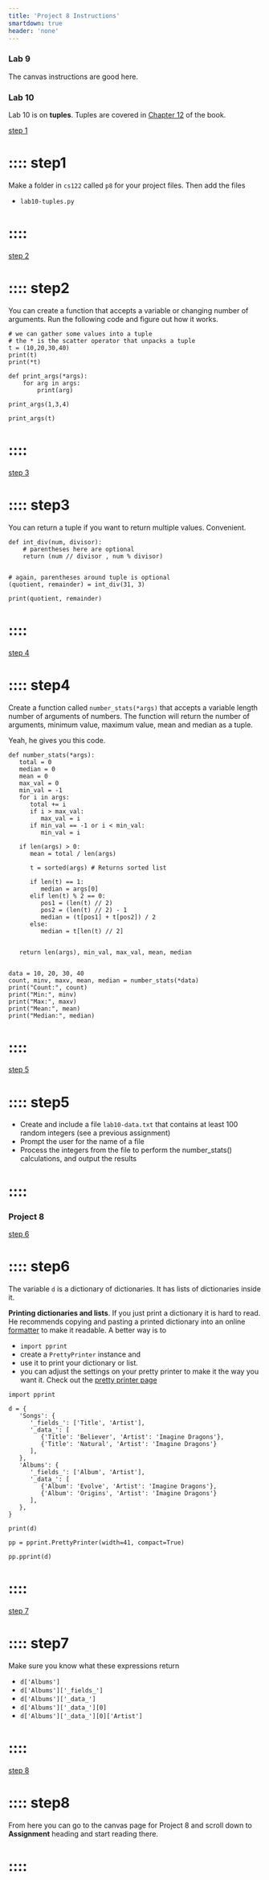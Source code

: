 ```yaml
---
title: 'Project 8 Instructions'
smartdown: true
header: 'none'
---
```



### Lab 9 

The canvas instructions are good here.

### Lab 10

Lab 10 is on **tuples**.  Tuples are covered in [Chapter 12](https://greenteapress.com/thinkpython2/html/thinkpython2013.html) of the book.

[step 1](::step1/button,transparent)
# :::: step1
Make a folder in `cs122` called `p8` for your project files.  Then add the files 
- `lab10-tuples.py`
# ::::


[step 2](::step2/button,transparent)
# :::: step2
You can create a function that accepts a variable or changing number of arguments.  Run the following code and figure out how it works.
```
# we can gather some values into a tuple
# the * is the scatter operator that unpacks a tuple
t = (10,20,30,40)
print(t)
print(*t)

def print_args(*args):
	for arg in args:
		print(arg)

print_args(1,3,4)

print_args(t)
```
# ::::

[step 3](::step3/button,transparent)
# :::: step3
You can return a tuple if you want to return multiple values. Convenient.
```
def int_div(num, divisor):
	# parentheses here are optional
	return (num // divisor , num % divisor)


# again, parentheses around tuple is optional
(quotient, remainder) = int_div(31, 3)

print(quotient, remainder)
```
# ::::

[step 4](::step4/button,transparent)
# :::: step4
Create a function called `number_stats(*args)` that accepts a variable length number of arguments of numbers. The function will return the number of arguments, minimum value, maximum value, mean and median as a tuple.

Yeah, he gives you this code.
```
def number_stats(*args):
   total = 0
   median = 0
   mean = 0
   max_val = 0
   min_val = -1
   for i in args:
      total += i
      if i > max_val:
         max_val = i
      if min_val == -1 or i < min_val:
         min_val = i

   if len(args) > 0:
      mean = total / len(args)

      t = sorted(args) # Returns sorted list

      if len(t) == 1:
         median = args[0]
      elif len(t) % 2 == 0:
         pos1 = (len(t) // 2)
         pos2 = (len(t) // 2) - 1
         median = (t[pos1] + t[pos2]) / 2
      else:
         median = t[len(t) // 2]


   return len(args), min_val, max_val, mean, median


data = 10, 20, 30, 40
count, minv, maxv, mean, median = number_stats(*data)
print("Count:", count)
print("Min:", minv)
print("Max:", maxv)
print("Mean:", mean)
print("Median:", median)
```
# ::::

[step 5](::step5/button,transparent)
# :::: step5
- Create and include a file `lab10-data.txt` that contains at least 100 random integers (see a previous assignment)
- Prompt the user for the name of a file
- Process the integers from the file to perform the number_stats() calculations, and output the results
# ::::


### Project 8

[step 6](::step6/button,transparent)
# :::: step6
The variable `d` is a dictionary of dictionaries. It has lists of dictionaries inside it. 

**Printing dictionaries and lists**. If you just print a dictionary it is hard to read.  He recommends copying and pasting a printed dictionary into an online [formatter](https://codebeautify.org/python-formatter-beautifier) to make it readable.  A better way is to 
- `import pprint`
- create a `PrettyPrinter` instance and 
- use it to print your dictionary or list.
- you can adjust the settings on your pretty printer to make it the way you want it.  Check out the [pretty printer page](https://docs.python.org/3/library/pprint.html)

```
import pprint

d = {
   'Songs': {
      '_fields_': ['Title', 'Artist'],
      '_data_': [
         {'Title': 'Believer', 'Artist': 'Imagine Dragons'},
         {'Title': 'Natural', 'Artist': 'Imagine Dragons'}
      ],
   },
   'Albums': {
      '_fields_': ['Album', 'Artist'],
      '_data_': [
         {'Album': 'Evolve', 'Artist': 'Imagine Dragons'},
         {'Album': 'Origins', 'Artist': 'Imagine Dragons'}
      ],
   },
}

print(d)

pp = pprint.PrettyPrinter(width=41, compact=True)

pp.pprint(d)
```
# ::::


[step 7](::step7/button,transparent)
# :::: step7
Make sure you know what these expressions return
- `d['Albums']`
- `d['Albums']['_fields_']`
- `d['Albums']['_data_']` 
- `d['Albums']['_data_'][0]` 
- `d['Albums']['_data_'][0]['Artist']`
# ::::




[step 8](::step8/button,transparent)
# :::: step8
From here you can go to the canvas page for Project 8 and scroll down to **Assignment** heading and start reading there.
# ::::


